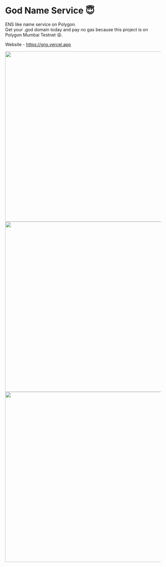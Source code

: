 # God Name Service 😇

ENS like name service on Polygon.  
Get your .god domain today and pay no gas because this project is on Polygon Mumbai Testnet 😝.  

Website - https://gns.vercel.app  

<img src="https://user-images.githubusercontent.com/77715088/181426633-3609ce8c-00e2-4bbd-a2d4-b7070a307165.png" width="550">  

<img src="https://user-images.githubusercontent.com/77715088/181426884-68ab77c2-e4dd-4072-9a10-0ca3b64f3902.png" width="550">  

<img src="https://user-images.githubusercontent.com/77715088/181428347-bb388563-9e74-4251-b9e4-4676a2b1ebf7.png" width="550"> 
